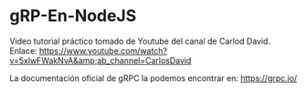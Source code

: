 # gRP-En-NodeJS
Video tutorial práctico tomado de Youtube del canal de Carlod David. Enlace: https://www.youtube.com/watch?v=5xlwFWakNvA&amp;ab_channel=CarlosDavid

La documentación oficial de gRPC la podemos encontrar en: https://grpc.io/